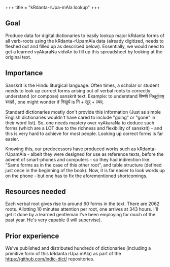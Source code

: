 +++
title = "kRdanta-rUpa-mAla lookup"
+++

## Goal
Produce data for digital dictionaries to easily lookup major kRdanta forms of all verb-roots using the kRdanta-rUpamAla data (already digitized, needs to fleshed out and filled up as described below). Essentially, we would need to get a learned vyAkaraNa vidvAn to fill up this spreadsheet  by looking at the original text.

## Importance
Sanskrit is the Hindu liturgical language. Often times, a scholar or student needs to look up correct forms arising out of verbal roots to correctly understand (or compose) sanskrit text. Example: to understand विष्ण॑वे निखुर्य॒पाय॒ स्वाहा᳚ , one might wonder if निखुर्य is नि + खुर् + ल्यप्.

Standard dictionaries mostly don't provide this information (Just as simple English dictionaries wouldn't have cared to include "going" or "gone" in their word list). So, one needs mastery over vyAkaraNa to deduce such forms (which are a LOT due to the richness and flexibility of sanskrit) - and this is very hard to achieve for most people. Looking up correct forms is far easier.

Knowing this, our predecessors have produced works such as kRdanta-rUpamAla - albeit they were designed for use as reference texts, before the advent of smart-phones and computers - so they had indirection like: "Same forms as in the case of this other root", and table structure (defined just once in the beginning of the book). Now, it is far easier to look words up on the phone - but one has to fix the aforementioned shortcomings.

## Resources needed
Each verbal root gives rise to around 60 forms in the text. There are 2062 roots. Allotting 10 minutes attention per root, one arrives at 343 hours. I'll get it done by a learned gentleman I've been employing for much of the past year. He's very capable (I will supervise).

## Prior experience
We've published and distributed hundreds of dictionaries (including a primitive form of this kRdanta rUpa mAla) as part of the https://github.com/indic-dict/ repositories.
